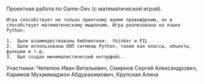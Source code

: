 Проектная работа по Game-Dev (с математической игрой).

    Игра способствует не только приятному время провождению, но и способствует математическому мышлению. Игра реализована на языке Python.

    1.	Были взаимодествованы библиотеки:  tkinker и PIL
    2.	Были использованы ООП сигмены Python, такие как классы, объекты, функции и т.д.
    3.	Был создан минималистический интерфейс.

Участники: Чепелюк Иван Витальевич, Смирнов Сергей Александрович, Каримов Мухаммаджон Абдурахимович, Крупская Алина
